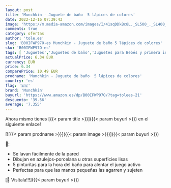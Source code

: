 ```yaml
---
layout: post
title: 'Munchkin - Juguete de baño  5 lápices de colores'
date: 2022-12-16 07:39:43
image: 'https://m.media-amazon.com/images/I/41sqDDkBc8L._SL500_._SL400_.jpg'
comments: true
category: ofertas
author: 'tole.es'
slug: 'B00IFWP97O-es Munchkin - Juguete de baño 5 lápices de colores'
sku: 'B00IFWP97O-es'
tags: [ 'Juguetes','Juguetes de baño','Juguetes para Bebés y primera infancia','Juguetes y juegos','munchkin','🇪🇸', ]
actualPrice: 6.34 EUR
currency: EUR
price: 6.34
comparePrice: 10.49 EUR
prodname: 'Munchkin - Juguete de baño  5 lápices de colores'
country: 'es'
flag: '🇪🇸'
brand: 'Munchkin'
buyurl: 'https://www.amazon.es/dp/B00IFWP97O/?tag=tolees-21'
descuento: '39.56'
average: '7.355'
---
```


Ahora mismo tienes [{{< param title >}}]({{< param buyurl >}}) en el siguiente enlace!

[![{{< param prodname >}}]({{< param image >}})]({{< param buyurl >}})

🔎:

- Se lavan fácilmente de la pared
- Dibujan en azulejos-porcelana u otras superficies lisas
- 5 pinturitas para la hora del baño para alentar el juego activo
- Perfectas para que las manos pequeñas las agarren y sujeten

[🛒 Visítala!!!]({{< param buyurl >}})
